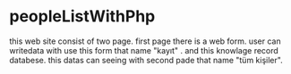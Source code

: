 ﻿# peopleListWithPhp
 this web site consist of two page. 
 first page there is a web form. user can writedata with use this form that name "kayıt" .
 and this knowlage record databese. 
 this datas can seeing with second pade that name "tüm kişiler". 
